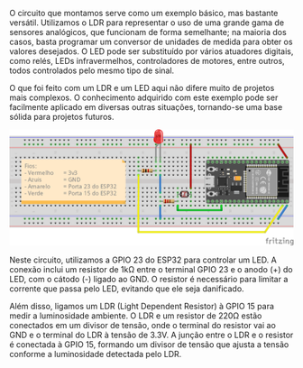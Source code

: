O circuito que montamos serve como um exemplo básico, mas bastante versátil. Utilizamos o LDR para representar o uso de uma grande gama de sensores analógicos, que funcionam de forma semelhante; na maioria dos casos, basta programar um conversor de unidades de medida para obter os valores desejados. O LED pode ser substituído por vários atuadores digitais, como relés, LEDs infravermelhos, controladores de motores, entre outros, todos controlados pelo mesmo tipo de sinal.

O que foi feito com um LDR e um LED aqui não difere muito de projetos mais complexos. O conhecimento adquirido com este exemplo pode ser facilmente aplicado em diversas outras situações, tornando-se uma base sólida para projetos futuros.

![Circuito](Circuito_bb.png)

Neste circuito, utilizamos a GPIO 23 do ESP32 para controlar um LED. A conexão inclui um resistor de 1kΩ entre o terminal GPIO 23 e o anodo (+) do LED, com o cátodo (-) ligado ao GND. O resistor é necessário para limitar a corrente que passa pelo LED, evitando que ele seja danificado.

Além disso, ligamos um LDR (Light Dependent Resistor) à GPIO 15 para medir a luminosidade ambiente. O LDR e um resistor de 220Ω estão conectados em um divisor de tensão, onde o terminal do resistor vai ao GND e o terminal do LDR à tensão de 3.3V. A junção entre o LDR e o resistor é conectada à GPIO 15, formando um divisor de tensão que ajusta a tensão conforme a luminosidade detectada pelo LDR.